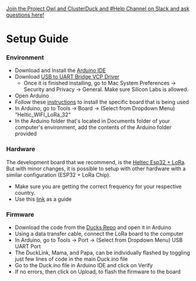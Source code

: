 [Join the Project Owl and ClusterDuck and #Help Channel on Slack and ask questions here!](http://project-owl.com/slack)

# Setup Guide
### Environment
* Download and Install the [Arduino IDE](https://www.arduino.cc/en/main/software)
* Download [USB to UART Bridge VCP Driver](https://www.silabs.com/products/development-tools/software/usb-to-uart-bridge-vcp-drivers)
  * Once it is finished installing, go to Mac System Preferences -> Security and Privacy -> General. Make sure Silicon Labs is allowed.
* Open Arduino
* Follow these [instructions](https://github.com/espressif/arduino-esp32/blob/master/docs/arduino-ide/boards_manager.md) to install the specific board that is being used
* In Arduino, go to Tools → Board → (Select from Dropdown Menu) “Heltic_WIFI_LoRa_32“
* In the Arduino folder that's located in Documents folder of your computer's environment, add the contents of the Arduino folder provided

### Hardware
The development board that we recommend, is the [Heltec Esp32 + LoRa](https://www.amazon.com/MakerFocus-Development-Bluetooth-0-96inch-Display/dp/B076MSLFC9/ref=sr_1_1?keywords=heltec+32+lora&qid=1564689711&s=gateway&sr=8-1). But with minor changes, it is possible to setup with other hardware with a similar configuration (ESP32 + LoRa Chip).
* Make sure you are getting the correct frequency for your respective country. 
* Use this [link](https://www.thethingsnetwork.org/docs/lorawan/frequencies-by-country.html) as a guide

### Firmware
* Download the code from the [Ducks Repo](https://github.com/Project-Owl/duck/) and open it in Arduino
* Using a data transfer cable, connect the LoRa board to the computer
* In Arduino, go to Tools → Port → (Select from Dropdown Menu) USB UART Port
* The DuckLink, Mama, and Papa, can be individually flashed by toggling just few lines of code in the main Duck.ino file
* Go to the Duck.ino file in Arduino IDE and click on Verify
* If no errors, then click on Upload, to flash the firmware to the board

